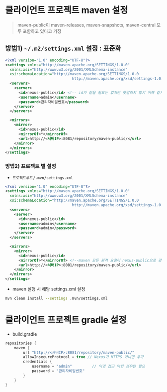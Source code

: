 # 클라이언트 프로젝트 maven 설정
> maven-public이 maven-releases, maven-snapshots, maven-central 모두 포함하고 있다고 가정 

## 방법1) `~/.m2/settings.xml` 설정 : 표준화
```xml
<?xml version="1.0" encoding="UTF-8"?>
<settings xmlns="http://maven.apache.org/SETTINGS/1.0.0"
  xmlns:xsi="http://www.w3.org/2001/XMLSchema-instance"
  xsi:schemaLocation="http://maven.apache.org/SETTINGS/1.0.0
                              http://maven.apache.org/xsd/settings-1.0.0.xsd">
  <servers>
    <server>
      <id>nexus-public</id> <!-- id가 같을 필요는 없지만 헷갈리지 않기 위해 같게 씀 -->
      <username>admin</username>
      <password>관리자비밀번호</password>
    </server>
  </servers>

  <mirrors>
    <mirror>
      <id>nexus-public</id>
      <mirrorOf>*</mirrorOf>
      <url>http://<서버IP>:8081/repository/maven-public/</url>
    </mirror>
  </mirrors>
</settings>
```

### 방법2) 프로젝트 별 설정
- `프로젝트루트/.mvn/settings.xml`
```xml
<?xml version="1.0" encoding="UTF-8"?>
<settings xmlns="http://maven.apache.org/SETTINGS/1.0.0"
  xmlns:xsi="http://www.w3.org/2001/XMLSchema-instance"
  xsi:schemaLocation="http://maven.apache.org/SETTINGS/1.0.0
                              http://maven.apache.org/xsd/settings-1.0.0.xsd">
  <servers>
    <server>
      <id>nexus-public</id>
      <username>admin</username>
      <password>admin</password>
    </server>
  </servers>

  <mirrors>
    <mirror>
      <id>nexus-public</id>
      <mirrorOf>*</mirrorOf> <!--maven 모든 원격 요청이 nexus-public으로 감 -->
      <url>http://<서버IP>:8081/repository/maven-public/</url>
    </mirror>
  </mirrors>
</settings>
```

- maven 실행 시 해당 settings.xml 설정
```bash
mvn clean install --settings .mvn/settings.xml
```

# 클라이언트 프로젝트 gradle 설정
- build.gradle
```gradle
repositories {
    maven {
        url "http://<서버IP>:8081/repository/maven-public/"
        allowInsecureProtocol = true // Nexus가 HTTPS 아니면 추가
        credentials {
            username = "admin"         // 익명 접근 막힌 경우만 필요
            password = "관리자비밀번호"
        }
    }
}
```